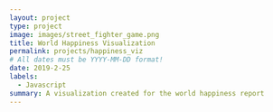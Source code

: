 ```yaml
---
layout: project
type: project
image: images/street_fighter_game.png
title: World Happiness Visualization
permalink: projects/happiness_viz
# All dates must be YYYY-MM-DD format!
date: 2019-2-25
labels:
  - Javascript
summary: A visualization created for the world happiness report
---
```


